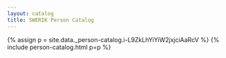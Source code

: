 ```yaml
---
layout: catalog
title: SWERIK Person Catalog
---
```

{% assign p = site.data._person-catalog.i-L9ZkLhYiYiW2jxjciAaRcV %}
{% include person-catalog.html p=p %}

